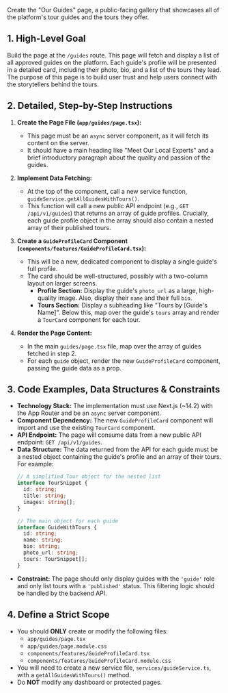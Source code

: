 Create the "Our Guides" page, a public-facing gallery that showcases all of the platform's tour guides and the tours they offer.

## 1. High-Level Goal

Build the page at the `/guides` route. This page will fetch and display a list of all approved guides on the platform. Each guide's profile will be presented in a detailed card, including their photo, bio, and a list of the tours they lead. The purpose of this page is to build user trust and help users connect with the storytellers behind the tours.

## 2. Detailed, Step-by-Step Instructions

1.  **Create the Page File (`app/guides/page.tsx`):**
    * This page must be an `async` server component, as it will fetch its content on the server.
    * It should have a main heading like "Meet Our Local Experts" and a brief introductory paragraph about the quality and passion of the guides.

2.  **Implement Data Fetching:**
    * At the top of the component, call a new service function, `guideService.getAllGuidesWithTours()`.
    * This function will call a new public API endpoint (e.g., `GET /api/v1/guides`) that returns an array of guide profiles. Crucially, each guide profile object in the array should also contain a nested array of their published tours.

3.  **Create a `GuideProfileCard` Component (`components/features/GuideProfileCard.tsx`):**
    * This will be a new, dedicated component to display a single guide's full profile.
    * The card should be well-structured, possibly with a two-column layout on larger screens.
        * **Profile Section:** Display the guide's `photo_url` as a large, high-quality image. Also, display their `name` and their full `bio`.
        * **Tours Section:** Display a subheading like "Tours by [Guide's Name]". Below this, map over the guide's `tours` array and render a `TourCard` component for each tour.

4.  **Render the Page Content:**
    * In the main `guides/page.tsx` file, map over the array of guides fetched in step 2.
    * For each `guide` object, render the new `GuideProfileCard` component, passing the guide data as a prop.

## 3. Code Examples, Data Structures & Constraints

* **Technology Stack:** The implementation must use Next.js (~14.2) with the App Router and be an `async` server component.
* **Component Dependency:** The new `GuideProfileCard` component will import and use the existing `TourCard` component.
* **API Endpoint:** The page will consume data from a new public API endpoint: `GET /api/v1/guides`.
* **Data Structure:** The data returned from the API for each guide must be a nested object containing the guide's profile and an array of their tours. For example:
    ```typescript
    // A simplified Tour object for the nested list
    interface TourSnippet {
      id: string;
      title: string;
      images: string[];
    }

    // The main object for each guide
    interface GuideWithTours {
      id: string;
      name: string;
      bio: string;
      photo_url: string;
      tours: TourSnippet[];
    }
    ```
* **Constraint:** The page should only display guides with the `'guide'` role and only list tours with a `'published'` status. This filtering logic should be handled by the backend API.

## 4. Define a Strict Scope

* You should **ONLY** create or modify the following files:
    * `app/guides/page.tsx`
    * `app/guides/page.module.css`
    * `components/features/GuideProfileCard.tsx`
    * `components/features/GuideProfileCard.module.css`
* You will need to create a new service file, `services/guideService.ts`, with a `getAllGuidesWithTours()` method.
* Do **NOT** modify any dashboard or protected pages.